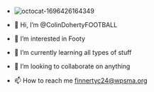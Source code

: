 - ![octocat-1696426164349](https://github.com/ColinDohertyFOOTBALL/ColinDohertyFOOTBALL/assets/146958330/a850906e-8a25-4b02-921d-24c1d7bcb1f5)

- 👋 Hi, I’m @ColinDohertyFOOTBALL
- 👀 I’m interested in Footy
- 🌱 I’m currently learning all types of stuff
- 💞️ I’m looking to collaborate on anything
- 📫 How to reach me finnertyc24@wpsma.org

<!---
ColinDohertyFOOTBALL/ColinDohertyFOOTBALL is a ✨ special ✨ repository because its `README.md` (this file) appears on your GitHub profile.
You can click the Preview link to take a look at your changes.
--->
